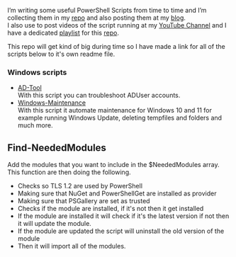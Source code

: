 I’m writing some useful PowerShell Scripts from time to time and I’m collecting them in my [repo](https://github.com/rstolpe/PowerShell-Scripts) and also posting them at my [blog](https://stolpe.io).  
I also use to post videos of the script running at my [YouTube Channel](https://www.youtube.com/channel/UClrIQN9SysVTEMPmxxn-p1w) and I have a dedicated [playlist](https://www.youtube.com/playlist?list=PLOdABThmxohswmbXjPadlpqdNiQxj9ZoP) for this [repo](https://github.com/rstolpe/PowerShell-Scripts).  
  
This repo will get kind of big during time so I have made a link for all of the scripts below to it's own readme file.  
### Windows scripts
- [AD-Tool](https://github.com/rstolpe/PowerShell-Scripts/blob/main/Windows/AD-Tool.md)  
With this script you can troubleshoot ADUser accounts.
- [Windows-Maintenance](https://github.com/rstolpe/PowerShell-Scripts/blob/main/Windows/Windows-Maintenance.md)  
With this script it automate maintenance for Windows 10 and 11 for example running Windows Update, deleting tempfiles and folders and much more.

## Find-NeededModules
Add the modules that you want to include in the $NeededModules array.  
This function are then doing the following.  
- Checks so TLS 1.2 are used by PowerShell
- Making sure that NuGet and PowerShellGet are installed as provider
- Making sure that PSGallery are set as trusted
- Checks if the module are installed, if it's not then it get installed
- If the module are installed it will check if it's the latest version if not then it will update the module.
- If the module are updated the script will uninstall the old version of the module
- Then it will import all of the modules.